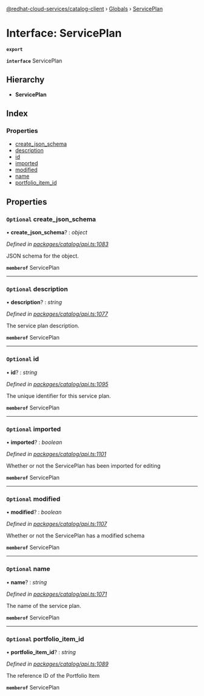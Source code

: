 [@redhat-cloud-services/catalog-client](../README.md) › [Globals](../globals.md) › [ServicePlan](serviceplan.md)

# Interface: ServicePlan

**`export`** 

**`interface`** ServicePlan

## Hierarchy

* **ServicePlan**

## Index

### Properties

* [create_json_schema](serviceplan.md#optional-create_json_schema)
* [description](serviceplan.md#optional-description)
* [id](serviceplan.md#optional-id)
* [imported](serviceplan.md#optional-imported)
* [modified](serviceplan.md#optional-modified)
* [name](serviceplan.md#optional-name)
* [portfolio_item_id](serviceplan.md#optional-portfolio_item_id)

## Properties

### `Optional` create_json_schema

• **create_json_schema**? : *object*

*Defined in [packages/catalog/api.ts:1083](https://github.com/leSamo/javascript-clients/blob/master/packages/catalog/api.ts#L1083)*

JSON schema for the object.

**`memberof`** ServicePlan

___

### `Optional` description

• **description**? : *string*

*Defined in [packages/catalog/api.ts:1077](https://github.com/leSamo/javascript-clients/blob/master/packages/catalog/api.ts#L1077)*

The service plan description.

**`memberof`** ServicePlan

___

### `Optional` id

• **id**? : *string*

*Defined in [packages/catalog/api.ts:1095](https://github.com/leSamo/javascript-clients/blob/master/packages/catalog/api.ts#L1095)*

The unique identifier for this service plan.

**`memberof`** ServicePlan

___

### `Optional` imported

• **imported**? : *boolean*

*Defined in [packages/catalog/api.ts:1101](https://github.com/leSamo/javascript-clients/blob/master/packages/catalog/api.ts#L1101)*

Whether or not the ServicePlan has been imported for editing

**`memberof`** ServicePlan

___

### `Optional` modified

• **modified**? : *boolean*

*Defined in [packages/catalog/api.ts:1107](https://github.com/leSamo/javascript-clients/blob/master/packages/catalog/api.ts#L1107)*

Whether or not the ServicePlan has a modified schema

**`memberof`** ServicePlan

___

### `Optional` name

• **name**? : *string*

*Defined in [packages/catalog/api.ts:1071](https://github.com/leSamo/javascript-clients/blob/master/packages/catalog/api.ts#L1071)*

The name of the service plan.

**`memberof`** ServicePlan

___

### `Optional` portfolio_item_id

• **portfolio_item_id**? : *string*

*Defined in [packages/catalog/api.ts:1089](https://github.com/leSamo/javascript-clients/blob/master/packages/catalog/api.ts#L1089)*

The reference ID of the Portfolio Item

**`memberof`** ServicePlan
